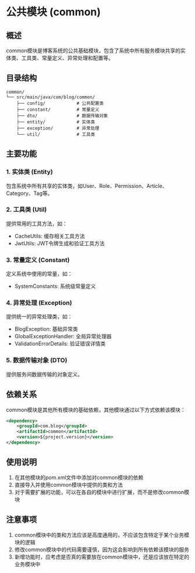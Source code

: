 # 公共模块 (common)

## 概述
common模块是博客系统的公共基础模块，包含了系统中所有服务模块共享的实体类、工具类、常量定义、异常处理和配置等。

## 目录结构
```
common/
└── src/main/java/com/blog/common/
    ├── config/            # 公共配置类
    ├── constant/          # 常量定义
    ├── dto/               # 数据传输对象
    ├── entity/            # 实体类
    ├── exception/         # 异常处理
    └── util/              # 工具类
```

## 主要功能

### 1. 实体类 (Entity)
包含系统中所有共享的实体类，如User、Role、Permission、Article、Category、Tag等。

### 2. 工具类 (Util)
提供常用的工具方法，如：
- CacheUtils: 缓存相关工具方法
- JwtUtils: JWT令牌生成和验证工具方法

### 3. 常量定义 (Constant)
定义系统中使用的常量，如：
- SystemConstants: 系统级常量定义

### 4. 异常处理 (Exception)
提供统一的异常处理类，如：
- BlogException: 基础异常类
- GlobalExceptionHandler: 全局异常处理器
- ValidationErrorDetails: 验证错误详情类

### 5. 数据传输对象 (DTO)
提供服务间数据传输的对象定义。

## 依赖关系
common模块是其他所有模块的基础依赖，其他模块通过以下方式依赖该模块：
```xml
<dependency>
    <groupId>com.blog</groupId>
    <artifactId>common</artifactId>
    <version>${project.version}</version>
</dependency>
```

## 使用说明
1. 在其他模块的pom.xml文件中添加对common模块的依赖
2. 直接导入并使用common模块中提供的类和方法
3. 对于需要扩展的功能，可以在各自的模块中进行扩展，而不是修改common模块

## 注意事项
1. common模块中的类和方法应该是高度通用的，不应该包含特定于某个业务模块的逻辑
2. 修改common模块中的代码需要谨慎，因为这会影响到所有依赖该模块的服务
3. 新增功能时，应考虑是否真的需要放在common模块中，还是应该放在特定的业务模块中